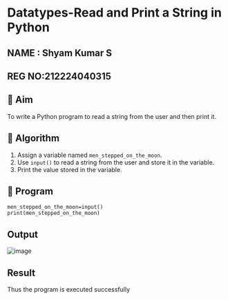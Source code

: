 # Datatypes-Read and Print a String in Python

## NAME : Shyam Kumar S
## REG NO:212224040315
## 🎯 Aim
To write a Python program to read a string from the user and then print it.

## 🧠 Algorithm
1. Assign a variable named `men_stepped_on_the_moon`.
2. Use `input()` to read a string from the user and store it in the variable.
3. Print the value stored in the variable.

## 🧾 Program
```
men_stepped_on_the_moon=input()
print(men_stepped_on_the_moon)
```
## Output
![image](https://github.com/user-attachments/assets/a07afe3f-74f8-4af2-83d8-cf1da1467002)


## Result
Thus the program is executed successfully
